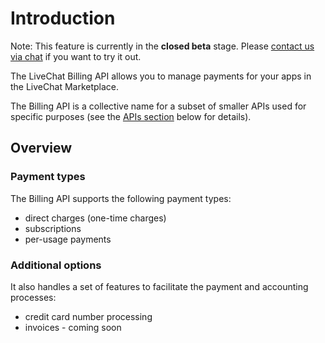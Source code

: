 # Introduction

<aside class="warning">Note: This feature is currently in the <b>closed beta</b> stage. Please <a href="#" onclick="LC_API.open_chat_window();return false;">contact us via chat</a> if you want to try it out.</aside>

The LiveChat Billing API allows you to manage payments for your apps in the LiveChat Marketplace.

The Billing API is a collective name for a subset of smaller APIs used for specific purposes (see the [APIs section](#apis) below for details).

## Overview

### Payment types

The Billing API supports the following payment types:

* direct charges (one-time charges)
* subscriptions
* per-usage payments

### Additional options

It also handles a set of features to facilitate the payment and accounting processes:

* credit card number processing
* invoices - coming soon
